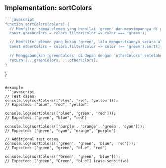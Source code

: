 ## Implementation: sortColors

```javascript
```javascript
function sortColors(colors) {
  // Memfilter semua elemen yang bernilai 'green' dan menyimpannya di greenColors
  const greenColors = colors.filter(color => color === 'green');

  // Memfilter elemen yang bukan 'green', lalu mengurutkannya secara alfabetis
  const otherColors = colors.filter(color => color !== 'green').sort();

  // Menggabungkan 'greenColors' di depan dengan 'otherColors' setelahnya
  return [...greenColors, ...otherColors];
}
```

}
```

#example
```javascript
// Test cases
console.log(sortColors(['blue', 'red', 'yellow']));
// Expected: ["blue", "red", "yellow"]

console.log(sortColors(['blue', 'green', 'red']));
// Expected: ["green", "blue", "red"]

console.log(sortColors(['purple', 'orange', 'green', 'cyan']));
// Expected: ["green", "cyan", "orange", "purple"]

// Additional test cases
console.log(sortColors(['green', 'green', 'blue', 'red']));
// Expected: ["green", "green", "blue", "red"]

console.log(sortColors(['Green', 'green', 'blue']));
// Expected: ["green", "Green", "blue"] (case-sensitive)

```

